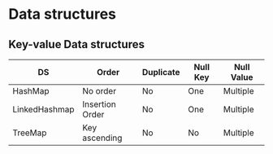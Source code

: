 # Data structures



## Key-value Data structures

| DS            | Order           | Duplicate | Null Key | Null Value |
|---------------|-----------------|-----------|----------|------------|
| HashMap       | No order        | No        | One      | Multiple   |
| LinkedHashmap | Insertion Order | No        | One      | Multiple   |
| TreeMap       | Key ascending   | No        | No       | Multiple   |
